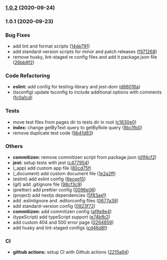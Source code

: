 ### [1.0.2](https://github.com/3reenshop/3reenshop-client/compare/v1.0.1...v1.0.2) (2020-09-24)

### 1.0.1 (2020-09-23)


### Bug Fixes

* add lint and format scripts ([14de791](https://github.com/3reenshop/3reenshop-client/commit/14de791bac88d95f57999b81e329cff85ddbe00b))
* add standard-version scripts for minor and patch releases ([f971268](https://github.com/3reenshop/3reenshop-client/commit/f971268b8d554f83d517e971e27ac1ce1181e87e))
* remove husky, lint-staged re config files and add it package.json file ([26bb9f2](https://github.com/3reenshop/3reenshop-client/commit/26bb9f2f6663d6f6c02e91181e6a4a9e9fffa67d))


### Code Refactoring

* **eslint:** add config for testing-library and jest-dom ([d66016a](https://github.com/3reenshop/3reenshop-client/commit/d66016a312c05a13cd98b589225bd3c18d71668a))
* (tsconfig) update tsconfig to include additional options with comments ([fc0a1cd](https://github.com/3reenshop/3reenshop-client/commit/fc0a1cd4f923bac22b334e0345869287cb29268f))


### Tests

* move test files from pages dir to tests dir in root ([c1830e0](https://github.com/3reenshop/3reenshop-client/commit/c1830e0c7b6ded67bc51db7d72beac8f2a4ec76d))
* **index:** change getByText query to getByRole query ([9bc1fb0](https://github.com/3reenshop/3reenshop-client/commit/9bc1fb0f38f403be6b373a23f32d92e47ed9f3fc))
* remove duplicate test code ([9b41d83](https://github.com/3reenshop/3reenshop-client/commit/9b41d8379f05d2abb8484f4e8d72529e8fd5c8f6))


### Others

* **commitizen:** remove commitizen script from package.json ([d1f4cf2](https://github.com/3reenshop/3reenshop-client/commit/d1f4cf23c833313cfb636ac4d681f2cc7d4b46af))
* **jest:** setup tests with jest ([c477954](https://github.com/3reenshop/3reenshop-client/commit/c477954e6c6986296f2712832af1cda1df1fb5f2))
* (_app) add custom app file ([80cd75f](https://github.com/3reenshop/3reenshop-client/commit/80cd75f4226322c4e0bafe6e3c1df3bfb287cd0b))
* (_document) add custom document file ([1e2a2ff](https://github.com/3reenshop/3reenshop-client/commit/1e2a2ff43228c800e004c51b7415f3227be6cd61))
* (eslint) add eslint config ([6ecee15](https://github.com/3reenshop/3reenshop-client/commit/6ecee159a1e127b7b3bacf5c20ff6452411e677f))
* (git) add .gitignore file ([98cf3c9](https://github.com/3reenshop/3reenshop-client/commit/98cf3c94ac8c62b131b53b6225c61d74feaed35f))
* (prettier) add prettier config ([0096e06](https://github.com/3reenshop/3reenshop-client/commit/0096e0608c4a3ec6d09a7930a2573694671279a1))
* (project) add nextjs dependencies ([5f83ae1](https://github.com/3reenshop/3reenshop-client/commit/5f83ae1f16061c067258127aa4c9cbb6fed4eb32))
* add .eslintignore and .editorconfig files ([0677a38](https://github.com/3reenshop/3reenshop-client/commit/0677a388176056e4de13786a4d6d37cf2afdd376))
* add standard-version config ([0923f72](https://github.com/3reenshop/3reenshop-client/commit/0923f72b425b8e7a2831476de6c308ea42242673))
* **commitizen:** add commitizen config ([af9e8e4](https://github.com/3reenshop/3reenshop-client/commit/af9e8e42eb0db6bc444a8cdef152cbd473c6a516))
* (typeScript) add typeScript support ([e74bfb2](https://github.com/3reenshop/3reenshop-client/commit/e74bfb2f0cebd10f94f7588926ee82f77879a037))
* add custom 404 and 500 error page ([0264859](https://github.com/3reenshop/3reenshop-client/commit/02648598d398ccea610d2e16659b71d323219027))
* add husky and lint-staged configs ([cd46d8f](https://github.com/3reenshop/3reenshop-client/commit/cd46d8fbd6db5b3a7f4d2a8a23e8bf2391d39de4))


### CI

* **github actions:** setup CI with Github actions ([2215a94](https://github.com/3reenshop/3reenshop-client/commit/2215a943e7cd960d5b6091c3a055827cc26d7c7e))
